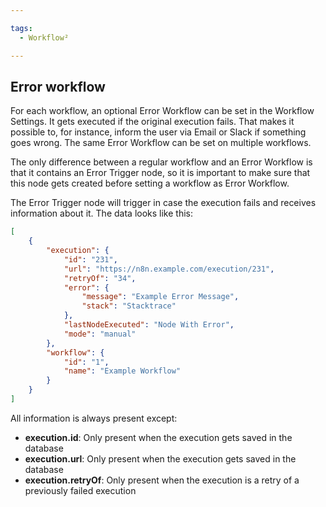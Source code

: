 ```yaml
---

tags:
  - Workflow²

---
```


## Error workflow

For each workflow, an optional Error Workflow can be set in the Workflow Settings. It gets executed if the original execution fails. That makes it possible to, for instance, inform the user via Email or Slack if something goes wrong. The same Error Workflow can be set on multiple workflows.

The only difference between a regular workflow and an Error Workflow is that it contains an Error Trigger node, so it is important to make sure that this node gets created before setting a workflow as Error Workflow.

The Error Trigger node will trigger in case the execution fails and receives information about it. The data looks like this:

```json
[
	{
		"execution": {
			"id": "231",
			"url": "https://n8n.example.com/execution/231",
			"retryOf": "34",
			"error": {
				"message": "Example Error Message",
				"stack": "Stacktrace"
			},
			"lastNodeExecuted": "Node With Error",
			"mode": "manual"
		},
		"workflow": {
			"id": "1",
			"name": "Example Workflow"
		}
	}
]

```

All information is always present except:

- **execution.id**: Only present when the execution gets saved in the database
- **execution.url**: Only present when the execution gets saved in the database
- **execution.retryOf**: Only present when the execution is a retry of a previously failed execution
